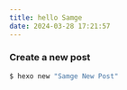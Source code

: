 ```yaml
---
title: hello Samge
date: 2024-03-28 17:21:57
---
```


### Create a new post

``` bash
$ hexo new "Samge New Post"
```
